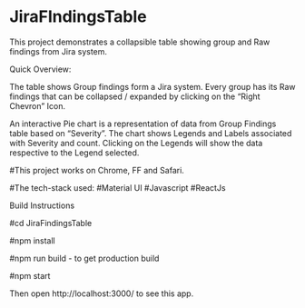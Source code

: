 # JiraFIndingsTable

This project demonstrates a collapsible table showing group and Raw findings from Jira system.

Quick Overview:


The table shows Group findings form a Jira system. Every group has its Raw findings that can be collapsed / expanded by clicking on the “Right Chevron” Icon.

An interactive Pie chart is a representation of data from Group Findings table based on “Severity”. The chart shows Legends and Labels associated with Severity and count. Clicking on the Legends will show the data respective to the Legend selected.

#This project works on Chrome, FF and Safari.

#The tech-stack used: #Material UI #Javascript #ReactJs

Build Instructions


#cd JiraFindingsTable

#npm install

#npm run build - to get production build

#npm start

Then open http://localhost:3000/ to see this app.

